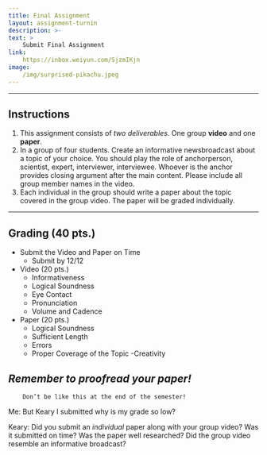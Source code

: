 ```yaml
---
title: Final Assignment
layout: assignment-turnin
description: >-
text: >
    Submit Final Assignment
link: 
    https://inbox.weiyun.com/SjzmIKjn
image: 
    /img/surprised-pikachu.jpeg
---
```

---
## Instructions
1. This assignment consists of *two deliverables*. One group **video** and one **paper**.
2. In a group of four students. Create an informative newsbroadcast about a topic of your choice. You should play the role of anchorperson, scientist, expert, interviewer, interviewee. Whoever is the anchor provides closing argument after the main content. Please include all group member names in the video.
3. Each individual in the group should write a paper about the topic covered in the group video. The paper will be graded individually.
---
## Grading (40 pts.)
- Submit the Video and Paper on Time
    - Submit by 12/12
- Video (20 pts.)
    - Informativeness
    - Logical Soundness
    - Eye Contact
    - Pronunciation
    - Volume and Cadence
- Paper (20 pts.)
    - Logical Soundness 
    - Sufficient Length
    - Errors
    - Proper Coverage of the Topic
    -Creativity


## ***Remember to proofread your paper!***

        Don’t be like this at the end of the semester!

Me: But Keary I submitted why is my grade so low?

Keary: Did you submit an *individual* paper along with your group video? Was it submitted on time? Was the paper well researched? Did the group video resemble an informative broadcast?


